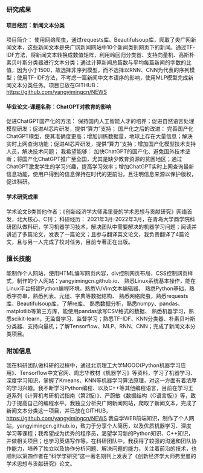 ### 研究成果
#### 项目经历：新闻文本分类
项目简介：
使用网络爬虫，通过requests库、Beautifulsoup库，爬取了央广网新闻文本，这些新闻文本是央广网新闻网站中10个新闻类别网页下的新闻。通过TF-IDF方法，将新闻文本转换成数值矩阵，利用岭回归分类器、支持向量机、高斯朴素贝叶斯分类器进行文本分类；通过计算新闻总篇数与平均每篇新闻的字数的比值，因为小于1500，故选择非序列模型，而不选择以RNN、CNN为代表的序列模型；使用TF-IDF方法，不考虑一篇新闻中文本语序的影响，使用MLP模型完成新闻文本分类任务。项目已放在GITHUB：https://github.com/yangyimingcn/NEWS
#### 毕业论文-课题名称：ChatGPT对教育的影响
促进ChatGPT国产化的方法：
保持国内人工智能人才的培养；促进自然语言处理模型研发；促进AI芯片研发，提供“算力”支持；
国产化之后的改进：
完善国产化ChatGPT模型，使其准确度更高；增加训练数据量，地球上存在大量信息；解决实时上网查询功能；促进AI芯片研发，提供“算力”支持；增加国产化模型技术支持人员，解决技术问题；
我希望能够：
加快ChatGPT的国产化、避免国外技术垄断；将国产化ChatGPT推广至全国，尤其是缺少教育资源的贫困地区；通过ChatGPT激发学生的学习兴趣，提高学习效率；增加ChatGPT实时上网查询最新信息功能，使用户得到的信息保持在时代的更前沿，且注明信息来源以保护版权，促进科研。
#### 学术研究成果
学术论文B类其他作者；《创新经济学大师弗里曼的学术思想与贡献研究》网络首发，北大核心、C刊；
科研经历：
2021年3月-2022年3月，在青岛大学商学院科研团队做科研，学习机器学习技术，解决团队中需要解决的机器学习问题；阅读并讲述了多篇论文，发表了一篇论文；且参与翻译英文论文，我负责翻译了4篇论文，且与另一人完成了校对任务，目前专著正在出版。
### 擅长技能
能制作个人网站，使用HTML编写网页内容，div控制网页布局，CSS控制网页样式，制作的个人网站：yangyimingcn.github.io、
熟悉Linux系统基本操作，能在Linux平台搭建Python编程环境，熟悉Vi/Vim文本编辑器、
熟悉Python基础，熟悉字符串，熟悉列表、元组、字典等数据结构、
熟悉网络爬虫，熟悉requests库、Beautifulsoup库，了解re库、
熟悉数据分析，熟悉numpy、pandas、matplotlib等第三方库，能使用pandas读写CSV格式的数据、
熟悉机器学习，熟悉scikit-learn，无监督学习、监督学习；熟悉TF-IDF、KNN分类器、朴素贝叶斯分类器、支持向量机；了解Tensorflow、MLP、RNN、CNN；完成了新闻文本分类项目。
### 附加信息
我在科研团队做科研的过程中，通过北京理工大学MOOC《Python机器学习应用》、Tensorflow中文官网、周志华教材《机器学习》等资料，学习了机器学习、深度学习知识，掌握了Kmeans、KNN等机器学习算法原理，对这一方面有着浓厚的学习兴趣。我不断学习Python编程、以及C++等其他编程语言，目前在学习王道系列《计算机考研机试指南（第2版）》、严蔚敏《数据结构（C语言版）》等，致力于提高自己的编程水平。我独立分析央广网新闻网站，爬取了新闻文本，完成了新闻文本分类这一项目，并已放在GITHUB，https://github.com/yangyimingcn/NEWS
我自学WEB前端知识，制作了个人网站，yangyimingcn.github.io，致力于分享个人简历，以及优质机器学习、深度学习等课程；我希望成为优秀的程序员，渴望学习新的Python知识、C++知识，并做相关项目；也学习英语写作等。在科研团队中，我获得了较强的沟通和团队协作能力，培养了独立以及协作分析问题、解决问题的能力，关注着前沿的技术，也顺利以第四作者在“科学学研究”这一著名期刊上发表了《创新经济学大师弗里曼的学术思想与贡献研究》论文。


